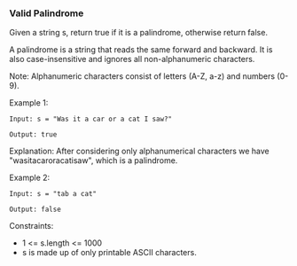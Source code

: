 ### Valid Palindrome
Given a string s, return true if it is a palindrome, otherwise return false.

A palindrome is a string that reads the same forward and backward. It is also case-insensitive and ignores all non-alphanumeric characters.

Note: Alphanumeric characters consist of letters (A-Z, a-z) and numbers (0-9).

Example 1:
```
Input: s = "Was it a car or a cat I saw?"

Output: true
```
Explanation: After considering only alphanumerical characters we have "wasitacaroracatisaw", which is a palindrome.

Example 2:
``` 
Input: s = "tab a cat"

Output: false
```

Constraints:

- 1 <= s.length <= 1000
- s is made up of only printable ASCII characters.
